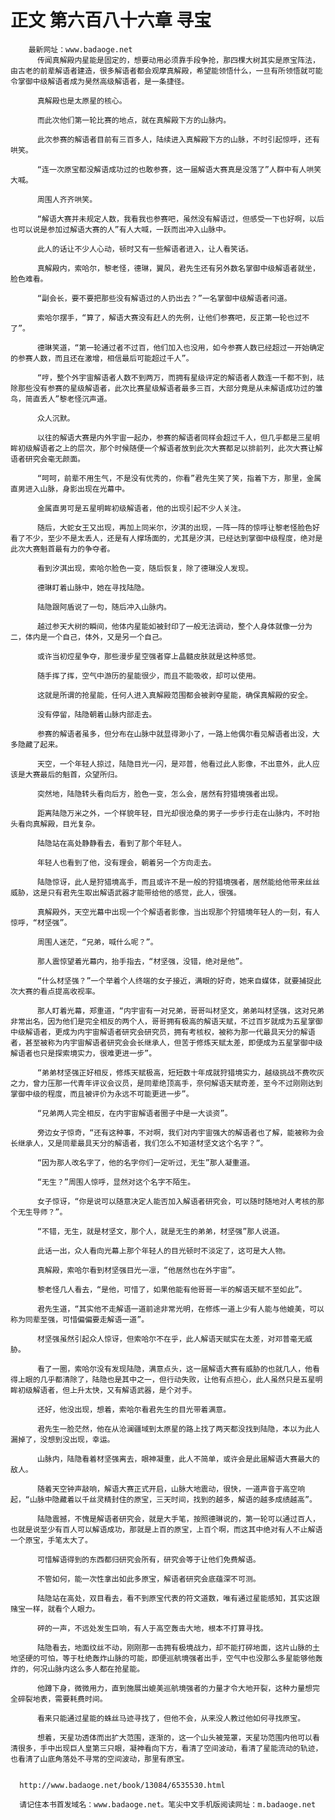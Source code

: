 # 正文 第六百八十六章 寻宝
        最新网址：www.badaoge.net
          传闻真解殿内星能是固定的，想要动用必须靠手段争抢，那四棵大树其实是原宝阵法，由古老的前辈解语者建造，很多解语者都会观摩真解殿，希望能领悟什么，一旦有所领悟就可能令掌御中级解语者成为昊然高级解语者，是一条捷径。
      
          真解殿也是太原星的核心。
      
          而此次他们第一轮比赛的地点，就在真解殿下方的山脉内。
      
          此次参赛的解语者目前有三百多人，陆续进入真解殿下方的山脉，不时引起惊呼，还有哄笑。
      
          “连一次原宝都没解语成功过的也敢参赛，这一届解语大赛真是没落了”人群中有人哄笑大喊。
      
          周围人齐齐哄笑。
      
          “解语大赛并未规定人数，我看我也参赛吧，虽然没有解语过，但感受一下也好啊，以后也可以说是参加过解语大赛的人”有人大喊，一跃而出冲入山脉中。
      
          此人的话让不少人心动，顿时又有一些解语者进入，让人看笑话。
      
          真解殿内，索哈尔，黎老怪，德琳，翼风，君先生还有另外数名掌御中级解语者就坐，脸色难看。
      
          “副会长，要不要把那些没有解语过的人扔出去？”一名掌御中级解语者问道。
      
          索哈尔摆手，“算了，解语大赛没有赶人的先例，让他们参赛吧，反正第一轮也过不了”。
      
          德琳笑道，“第一轮通过者不过百，他们加入也没用，如今参赛人数已经超过一开始确定的参赛人数，而且还在激增，相信最后可能超过千人”。
      
          “哼，整个外宇宙解语者人数不到两万，而拥有星级评定的解语者人数连一千都不到，祛除那些没有参赛的星级解语者，此次比赛星级解语者最多三百，大部分竟是从未解语成功过的雏鸟，简直丢人”黎老怪沉声道。
      
          众人沉默。
      
          以往的解语大赛是内外宇宙一起办，参赛的解语者同样会超过千人，但几乎都是三星明眸初级解语者之上的层次，那个时候随便一个解语者放到此次大赛都足以排前列，此次大赛让解语者研究会毫无颜面。
      
          “呵呵，前辈不用生气，不是没有优秀的，你看”君先生笑了笑，指着下方，那里，金属直男进入山脉，身影出现在光幕中。
      
          金属直男可是五星明眸初级解语者，他的出现引起不少人关注。
      
          随后，大蛇女王又出现，再加上同米尔，汐淇的出现，一阵一阵的惊呼让黎老怪脸色好看了不少，至少不是太丢人，还是有人撑场面的，尤其是汐淇，已经达到掌御中级程度，绝对是此次大赛魁首最有力的争夺者。
      
          看到汐淇出现，索哈尔脸色一变，随后恢复，除了德琳没人发现。
      
          德琳盯着山脉中，她在寻找陆隐。
      
          陆隐跟阿盾说了一句，随后冲入山脉内。
      
          越过参天大树的瞬间，他体内星能如被封印了一般无法调动，整个人身体就像一分为二，体内是一个自己，体外，又是另一个自己。
      
          或许当初焢星争夺，那些漫步星空强者穿上晶髓皮肤就是这种感觉。
      
          随手挥了挥，空气中游历的星能很少，而且不能吸收，却可以使用。
      
          这就是所谓的抢星能，任何人进入真解殿范围都会被剥夺星能，确保真解殿的安全。
      
          没有停留，陆隐朝着山脉内部走去。
      
          参赛的解语者虽多，但分布在山脉中就显得渺小了，一路上他偶尔看见解语者出没，大多隐藏了起来。
      
          天空，一个年轻人掠过，陆隐目光一闪，是邓普，他看过此人影像，不出意外，此人应该是大赛最后的魁首，众望所归。
      
          突然地，陆隐转头看向后方，脸色一变，怎么会，居然有狩猎境强者出现。
      
          距离陆隐万米之外，一个样貌年轻，目光却很沧桑的男子一步步行走在山脉内，不时抬头看向真解殿，目光复杂。
      
          陆隐站在高处静静看去，看到了那个年轻人。
      
          年轻人也看到了他，没有理会，朝着另一个方向走去。
      
          陆隐惊讶，此人是狩猎境高手，而且或许不是一般的狩猎境强者，居然能给他带来丝丝威胁，这是只有君先生取出解语武器才能带给他的感觉，此人，很强。
      
          真解殿外，天空光幕中出现一个个解语者影像，当出现那个狩猎境年轻人的一刻，有人惊呼，“材坚强”。
      
          周围人迷茫，“兄弟，喊什么呢？”。
      
          那人震惊望着光幕内，抬手指去，“材坚强，没错，绝对是他”。
      
          “什么材坚强？”一个举着个人终端的女子接近，满眼的好奇，她来自媒体，就要捕捉此次大赛的看点提高收视率。
      
          那人盯着光幕，郑重道，“内宇宙有一对兄弟，哥哥叫材坚文，弟弟叫材坚强，这对兄弟非常出名，因为他们是完全相反的两个人，哥哥拥有极高的解语天赋，不过百岁就成为五星掌御中级解语者，更成为内宇宙解语者研究会研究员，拥有考核权，被称为那一代最具天分的解语者，甚至被称为内宇宙解语者研究会会长继承人，但苦于修炼天赋太差，即便成为五星掌御中级解语者也只是探索境实力，很难更进一步”。
      
          “弟弟材坚强正好相反，修炼天赋极高，短短数十年成就狩猎境实力，越级挑战不费吹灰之力，曾力压那一代青年评议会议员，是同辈绝顶高手，奈何解语天赋奇差，至今不过刚刚达到掌御中级的程度，而且被评价为永远不可能更进一步”。
      
          “兄弟两人完全相反，在内宇宙解语者圈子中是一大谈资”。
      
          旁边女子惊奇，“还有这种事，不对啊，我们对内宇宙强大的解语者也了解，能被称为会长继承人，又是同辈最具天分的解语者，我们怎么不知道材坚文这个名字？”。
      
          “因为那人改名字了，他的名字你们一定听过，无生”那人凝重道。
      
          “无生？”周围人惊呼，显然对这个名字不陌生。
      
          女子惊讶，“你是说可以随意决定人能否加入解语者研究会，可以随时随地对人考核的那个无生导师？”。
      
          “不错，无生，就是材坚文，那个人，就是无生的弟弟，材坚强”那人说道。
      
          此话一出，众人看向光幕上那个年轻人的目光顿时不淡定了，这可是大人物。
      
          真解殿，索哈尔看到材坚强目光一凛，“他居然也在外宇宙”。
      
          黎老怪几人看去，“是他，可惜了，如果他能有他哥哥一半的解语天赋不至如此”。
      
          君先生道，“其实他不走解语一道前途非常光明，在修炼一道上少有人能与他媲美，可以称为同辈至强，可惜偏偏要走解语一道”。
      
          材坚强虽然引起众人惊讶，但索哈尔不在乎，此人解语天赋实在太差，对邓普毫无威胁。
      
          看了一圈，索哈尔没有发现陆隐，满意点头，这一届解语大赛有威胁的也就几人，他看得上眼的几乎都清除了，陆隐也是其中之一，但行动失败，让他有点担心，此人虽然只是五星明眸初级解语者，但上升太快，又有解语武器，是个对手。
      
          还好，他没出现，想着，索哈尔看君先生的目光带着满意。
      
          君先生一脸茫然，他在从沧澜疆域到太原星的路上找了两天都没找到陆隐，本以为此人漏掉了，没想到没出现，幸运。
      
          山脉内，陆隐看着材坚强离去，眼神凝重，此人不简单，或许会是此届解语大赛最大的敌人。
      
          随着天空钟声敲响，解语大赛正式开启，山脉大地震动，很快，一道声音于高空响起，“山脉中隐藏着以千丝灵精封住的原宝，三天时间，找到的越多，解语的越多成绩越高”。
      
          陆隐震撼，不愧是解语者研究会，就是大手笔，按照德琳说的，第一轮可以通过百人，也就是说至少有百人可以解语成功，那就是上百的原宝，上百个啊，而这其中绝对有人不止解语一个原宝，手笔太大了。
      
          可惜解语得到的东西都归研究会所有，研究会等于让他们免费解语。
      
          不管如何，能一次性拿出如此多原宝，解语者研究会底蕴深不可测。
      
          陆隐站在高处，双目看去，看不到原宝代表的符文道数，唯有通过星能感知，其实这跟赌宝一样，就看个人眼力。
      
          砰的一声，不远处发生巨响，有人于高空轰击大地，根本不打算寻找。
      
          陆隐看去，地面纹丝不动，刚刚那一击拥有极境战力，却不能打碎地面，这片山脉的土地坚硬的可怕，等于杜绝轰炸山脉的可能，即便巡航境强者出手，空气中也没那么多星能够他轰炸的，何况山脉内这么多人都在抢星能。
      
          他蹲下身，微微用力，直到施展出媲美巡航境强者的力量才令大地开裂，这种力量想完全碎裂地表，需要耗费时间。
      
          看来只能通过星能的蛛丝马迹寻找了，但他不会，从来没人教过他如何寻找原宝。
      
          想着，天星功透体而出扩大范围，逐渐的，这一个山头被笼罩，天星功范围内他可以看清很多，手中出现巨人皇第三只眼，凝神看向下方，看清了空间波动，看清了星能流动的轨迹，也看清了山底角落处不寻常的空间波动，那里有原宝。
      
      
      http://www.badaoge.net/book/13084/6535530.html
      
      请记住本书首发域名：www.badaoge.net。笔尖中文手机版阅读网址：m.badaoge.net